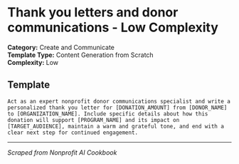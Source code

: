 # Thank you letters and donor communications - Low Complexity

**Category:** Create and Communicate  
**Template Type:** Content Generation from Scratch  
**Complexity:** Low

## Template

```
Act as an expert nonprofit donor communications specialist and write a personalized thank you letter for [DONATION_AMOUNT] from [DONOR_NAME] to [ORGANIZATION_NAME]. Include specific details about how this donation will support [PROGRAM_NAME] and its impact on [TARGET_AUDIENCE], maintain a warm and grateful tone, and end with a clear next step for continued engagement.
```

---
*Scraped from Nonprofit AI Cookbook*
